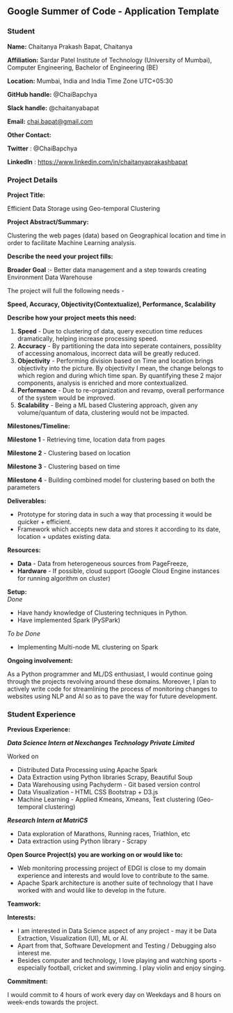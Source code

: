 ## Google Summer of Code - Application Template

### Student

**Name:** Chaitanya Prakash Bapat, Chaitanya

**Affiliation:** Sardar Patel Institute of Technology (University of Mumbai), Computer Engineering, Bachelor of Engineering (BE)

**Location:** Mumbai, India and India Time Zone UTC+05:30

**GitHub handle:** @ChaiBapchya

**Slack handle:** @chaitanyabapat

**Email:** chai.bapat@gmail.com

**Other Contact:**  

**Twitter** : @ChaiBapchya

**LinkedIn** : https://www.linkedin.com/in/chaitanyaprakashbapat

### Project Details

**Project Title:**  

Efficient Data Storage using Geo-temporal Clustering

**Project Abstract/Summary:**  

Clustering the web pages (data) based on Geographical location and time in order to facilitate Machine Learning analysis.

**Describe the need your project fills:**  

**Broader Goal** :- Better data management and a step towards creating Environment Data Warehouse

The project will full the following needs - 

**Speed, Accuracy, Objectivity(Contextualize), Performance, Scalability**

**Describe how your project meets this need:**  
1. **Speed** - Due to clustering of data, query execution time reduces dramatically, helping increase processing speed.
2. **Accuracy** - By partitioning the data into seperate containers, possiblity of accessing anomalous, incorrect data will be greatly reduced.
3. **Objectivity** - Performing division based on Time and location brings objectivity into the picture. By objectivity I mean, the change belongs to which region and during which time span. By quantifying these 2 major components, analysis is enriched and more contextualized.
4. **Performance** - Due to re-organization and revamp, overall performance of the system would be improved.
5. **Scalability** - Being a ML based Clustering approach, given any volume/quantum of data, clustering would not be impacted.


**Milestones/Timeline:**  

**Milestone 1** - Retrieving time, location data from pages

**Milestone 2** - Clustering based on location

**Milestone 3** - Clustering based on time

**Milestone 4** - Building combined model for clustering based on both the parameters

**Deliverables:**  
+ Prototype for storing data in such a way that processing it would be quicker + efficient.
+ Framework which accepts new data and stores it according to its date, location + updates existing data.

**Resources:**  
+ **Data** - Data from heterogeneous sources from PageFreeze, 
+ **Hardware** - If possible, cloud support (Google Cloud Engine instances for running algorithm on cluster)

**Setup:**  
_Done_

+ Have handy knowledge of Clustering techniques in Python.
+ Have implemented Spark (PySPark)

_To be Done_
+ Implementing Multi-node ML clustering on Spark

**Ongoing involvement:**  

As a Python programmer and ML/DS enthusiast, I would continue going through the projects revolving around these domains. Moreover, I plan to actively write code for streamlining the process of monitoring changes to websites using NLP and AI so as to pave the way for future development.

### Student Experience

**Previous Experience:**

**_Data Science Intern at Nexchanges Technology Private Limited_**

Worked on 
+ Distributed Data Processing using Apache Spark
+ Data Extraction using Python libraries Scrapy, Beautiful Soup
+ Data Warehousing using Pachyderm - Git based version control
+ Data Visualization - HTML CSS Bootstrap + D3.js 
+ Machine Learning - Applied Kmeans, Xmeans, Text clustering (Geo-temporal clustering)

**_Research Intern at MatriCS_**
+ Data exploration of Marathons, Running races, Triathlon, etc
+ Data extraction using Python library - Scrapy

**Open Source Project(s) you are working on or would like to:**
+ Web monitoring processing project of EDGI is close to my domain experience and interests and would love to contribute to the same.
+ Apache Spark architecture is another suite of technology that I have worked with and would like to develop in the future.

**Teamwork:**

**Interests:**
- I am interested in Data Science aspect of any project - may it be Data Extraction, Visualization (UI), ML or AI.
- Apart from that, Software Development and Testing / Debugging also interest me.
- Besides computer and technology, I love playing and watching sports - especially football, cricket and swimming. I play violin and enjoy singing.

**Commitment:**

I would commit to 4 hours of work every day on Weekdays and 8 hours on week-ends towards the project.
